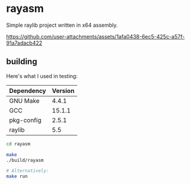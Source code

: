 # rayasm
Simple raylib project written in x64 assembly.

https://github.com/user-attachments/assets/1afa0438-6ec5-425c-a57f-91a7adacb422

## building
Here's what I used in testing:

| Dependency | Version |
| ---------- | ------- |
| GNU Make   | 4.4.1   |
| GCC        | 15.1.1  |
| pkg-config | 2.5.1   |
| raylib     | 5.5     |

```bash
cd rayasm

make
./build/rayasm

# Alternatively:
make run
```

